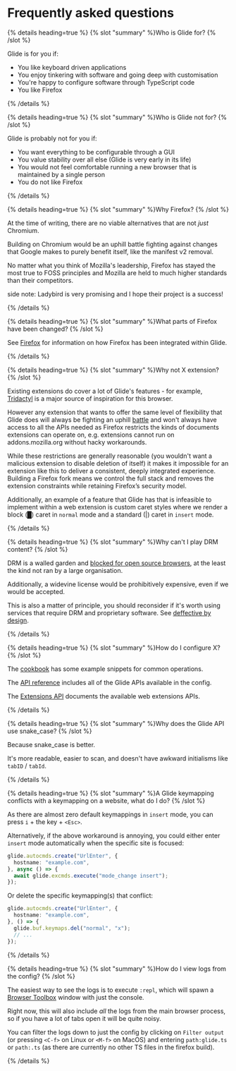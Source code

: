 # Frequently asked questions

{% details heading=true %} {% slot "summary" %}Who is Glide for?
{% /slot %}

Glide is for you if:

- You like keyboard driven applications
- You enjoy tinkering with software and going deep with customisation
- You're happy to configure software through TypeScript code
- You like Firefox

{% /details %}

{% details heading=true %} {% slot "summary" %}Who is Glide not for?
{% /slot %}

Glide is probably not for you if:

- You want everything to be configurable through a GUI
- You value stability over all else (Glide is very early in its life)
- You would not feel comfortable running a new browser that is maintained by a single person
- You do not like Firefox

{% /details %}

{% details heading=true %} {% slot "summary" %}Why Firefox?
{% /slot %}

At the time of writing, there are no viable alternatives that are not _just_ Chromium.

Building on Chromium would be an uphill battle fighting against changes that Google makes to purely benefit itself, like the manifest v2 removal.

No matter what you think of Mozilla's leadership, Firefox has stayed the most true to FOSS principles and Mozilla are held to much higher standards than their competitors.

side note: Ladybird is very promising and I hope their project is a success!

{% /details %}

{% details heading=true %} {% slot "summary" %}What parts of Firefox have been changed?
{% /slot %}

See [Firefox](firefox.md) for information on how Firefox has been integrated within Glide.

{% /details %}

{% details heading=true %} {% slot "summary" %}Why not X extension?
{% /slot %}

Existing extensions do cover a lot of Glide's features - for example, [Tridactyl](https://github.com/tridactyl/tridactyl) is a major source of inspiration for this browser.

However any extension that wants to offer the same level of flexibility that Glide does will always be fighting an uphill [battle](https://github.com/tridactyl/tridactyl/issues/1800) and won't always have access to all the APIs needed as Firefox restricts the kinds of documents extensions can operate on, e.g. extensions cannot run on addons.mozilla.org without hacky workarounds.

While these restrictions are generally reasonable (you wouldn't want a malicious extension to disable deletion of itself) it makes it impossible for an extension like this to deliver a consistent, deeply integrated experience. Building a Firefox fork means we control the full stack and removes the extension constraints while retaining Firefox’s security model.

Additionally, an example of a feature that Glide has that is infeasible to implement within a web extension is custom caret styles where we render a block (█) caret in `normal` mode and a standard (|) caret in `insert` mode.

{% /details %}

{% details heading=true %} {% slot "summary" %}Why can't I play DRM content?
{% /slot %}

DRM is a walled garden and [blocked for open source browsers](https://blog.samuelmaddock.com/posts/google-widevine-blocked-my-browser/), at the least the kind not ran by a large organisation.

Additionally, a widevine license would be prohibitively expensive, even if we would be accepted.

This is also a matter of principle, you should reconsider if it's worth using services that require DRM and proprietary software. See [deffective by design](https://www.defectivebydesign.org/).

{% /details %}

{% details heading=true %} {% slot "summary" %}How do I configure X?
{% /slot %}

The [cookbook](cookbook.md) has some example snippets for common operations.

The [API reference](api.md) includes all of the Glide APIs available in the config.

The [Extensions API](extensions.md) documents the available web extensions APIs.

{% /details %}

{% details heading=true %} {% slot "summary" %}Why does the Glide API use snake_case?
{% /slot %}

Because snake_case is better.

It's more readable, easier to scan, and doesn't have awkward initialisms like `tabID` / `tabId`.

{% /details %}

{% details heading=true %} {% slot "summary" %}A Glide keymapping conflicts with a keymapping on a website, what do I do?
{% /slot %}

As there are almost zero default keymappings in `insert` mode, you can press `i` + the key + `<Esc>`.

Alternatively, if the above workaround is annoying, you could either enter `insert` mode automatically when the specific site is focused:

```typescript
glide.autocmds.create("UrlEnter", {
  hostname: "example.com",
}, async () => {
  await glide.excmds.execute("mode_change insert");
});
```

Or delete the specific keymapping(s) that conflict:

```typescript
glide.autocmds.create("UrlEnter", {
  hostname: "example.com",
}, () => {
  glide.buf.keymaps.del("normal", "x");
  // ...
});
```

{% /details %}

{% details heading=true %} {% slot "summary" %}How do I view logs from the config?
{% /slot %}

The easiest way to see the logs is to execute `:repl`, which will spawn a [Browser Toolbox](https://firefox-source-docs.mozilla.org/devtools-user/browser_toolbox/index.html) window with just the console.

Right now, this will also include _all_ the logs from the main browser process, so if you have a lot of tabs open it will be quite noisy.

You can filter the logs down to just the config by clicking on `Filter output` (or pressing `<C-f>` on Linux or `<M-f>` on MacOS) and entering `path:glide.ts` or `path:.ts` (as there are currently no other TS files in the firefox build).

{% /details %}

